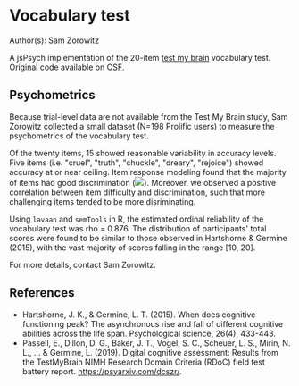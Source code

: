 # Vocabulary test

Author(s): Sam Zorowitz

A jsPsych implementation of the 20-item [test my brain](https://www.testmybrain.org/tests/wordsum/index_v3e.html) vocabulary test. Original code available on [OSF](https://osf.io/w7jgv/).

## Psychometrics

Because trial-level data are not available from the Test My Brain study, Sam Zorowitz collected a small dataset (N=198 Prolific users) to measure the psychometrics of the vocabulary test. 

Of the twenty items, 15 showed reasonable variability in accuracy levels. Five items (i.e. "cruel", "truth", "chuckle", "dreary", "rejoice") showed accuracy at or near ceiling. Item response modeling found that the majority of items had good discrimination (<img src="https://render.githubusercontent.com/render/math?math=\alpha > 1">). Moreover, we observed a positive correlation between item difficulty and discrimination, such that more challenging items tended to be more disriminating. 

Using `lavaan` and `semTools` in R, the estimated ordinal reliability of the vocabulary test was rho = 0.876. The distribution of participants' total scores were found to be similar to those observed in Hartshorne & Germine (2015), with the vast majority of scores falling in the range [10, 20].

For more details, contact Sam Zorowitz.

## References
- Hartshorne, J. K., & Germine, L. T. (2015). When does cognitive functioning peak? The asynchronous rise and fall of different cognitive abilities across the life span. Psychological science, 26(4), 433-443.
- Passell, E., Dillon, D. G., Baker, J. T., Vogel, S. C., Scheuer, L. S., Mirin, N. L., ... & Germine, L. (2019). Digital cognitive assessment: Results from the TestMyBrain NIMH Research Domain Criteria (RDoC) field test battery report. https://psyarxiv.com/dcszr/.
